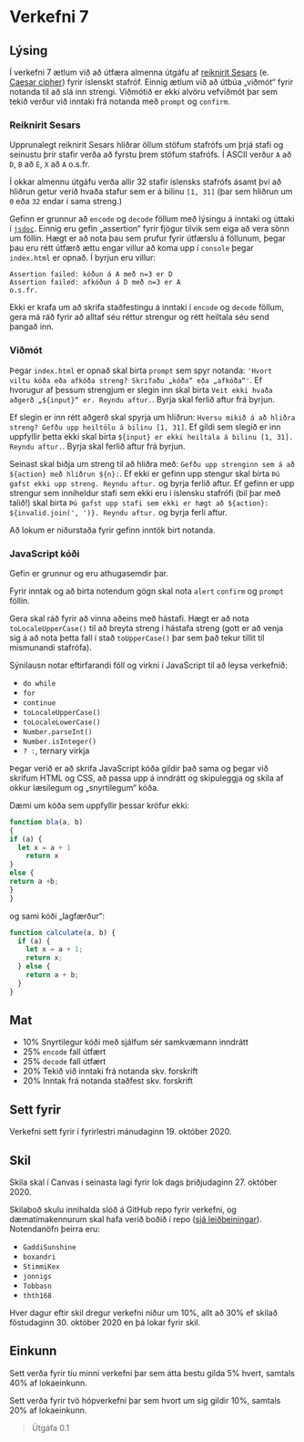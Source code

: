 # Verkefni 7

## Lýsing

Í verkefni 7 ætlum við að útfæra almenna útgáfu af [reiknirit Sesars](https://www.visindavefur.is/svar.php?id=5735) (e. [Caesar cipher](https://en.wikipedia.org/wiki/Caesar_cipher)) fyrir íslenskt stafróf. Einnig ætlum við að útbúa „viðmót“ fyrir notanda til að slá inn strengi. Viðmótið er ekki alvöru vefviðmót þar sem tekið verður við inntaki frá notanda með `prompt` og `confirm`.

### Reiknirit Sesars

Upprunalegt reiknirit Sesars hliðrar öllum stöfum stafrófs um þrjá stafi og seinustu þrír stafir verða að fyrstu þrem stöfum stafrófs. Í ASCII verður `A` að `D`, `B` að `E`, `X` að `A` o.s.fr.

Í okkar almennu útgáfu verða allir 32 stafir íslensks stafrófs ásamt því að hliðrun getur verið hvaða stafur sem er á bilinu `[1, 31]` (þar sem hliðrun um `0` eða `32` endar í sama streng.)

Gefinn er grunnur að `encode` og `decode` föllum með lýsingu á inntaki og úttaki í [`jsdoc`](https://jsdoc.app/). Einnig eru gefin „assertion“ fyrir fjögur tilvik sem eiga að vera sönn um föllin. Hægt er að nota þau sem prufur fyrir útfærslu á föllunum, þegar þau eru rétt útfærð ættu engar villur að koma upp í `console` þegar `index.html` er opnað. Í byrjun eru villur:

```text
Assertion failed: kóðun á A með n=3 er D
Assertion failed: afkóðun á D með n=3 er A
o.s.fr.
```

Ekki er krafa um að skrifa staðfestingu á inntaki í `encode` og `decode` föllum, gera má ráð fyrir að alltaf séu réttur strengur og rétt heiltala séu send þangað inn.

### Viðmót

Þegar `index.html` er opnað skal birta `prompt` sem spyr notanda: `'Hvort viltu kóða eða afkóða streng? Skrifaðu „kóða“ eða „afkóða“'`. Ef hvorugur af þessum strengjum er slegin inn skal birta `Veit ekki hvaða aðgerð „${input}“ er. Reyndu aftur.`. Byrja skal ferlið aftur frá byrjun.

Ef slegin er inn rétt aðgerð skal spyrja um hliðrun: `Hversu mikið á að hliðra streng? Gefðu upp heiltölu á bilinu [1, 31]`. Ef gildi sem slegið er inn uppfyllir þetta ekki skal birta `${input} er ekki heiltala á bilinu [1, 31]. Reyndu aftur.`. Byrja skal ferlið aftur frá byrjun.

Seinast skal biðja um streng til að hliðra með: `Gefðu upp strenginn sem á að ${action} með hliðrun ${n}:`. Ef ekki er gefinn upp stengur skal birta `Þú gafst ekki upp streng. Reyndu aftur.` og byrja ferlið aftur. Ef gefinn er upp strengur sem inniheldur stafi sem ekki eru í íslensku stafrófi (bil þar með talið!) skal birta `Þú gafst upp stafi sem ekki er hægt að ${action}: ${invalid.join(', ')}. Reyndu aftur.` og byrja ferli aftur.

Að lokum er niðurstaða fyrir gefinn inntök birt notanda.

### JavaScript kóði

Gefin er grunnur og eru athugasemdir þar.

Fyrir inntak og að birta notendum gögn skal nota `alert` `confirm` og `prompt` föllin.

Gera skal ráð fyrir að vinna aðeins með hástafi. Hægt er að nota `toLocaleUpperCase()` til að breyta streng í hástafa streng (gott er að venja sig á að nota þetta fall í stað `toUpperCase()` þar sem það tekur tillit til mismunandi stafrófa).

Sýnilausn notar eftirfarandi föll og virkni í JavaScript til að leysa verkefnið:

* `do while`
* `for`
* `continue`
* `toLocaleUpperCase()`
* `toLocaleLowerCase()`
* `Number.parseInt()`
* `Number.isInteger()`
* `? :`, ternary virkja

Þegar verið er að skrifa JavaScript kóða gildir það sama og þegar við skrifum HTML og CSS, að passa upp á inndrátt og skipuleggja og skila af okkur læsilegum og „snyrtilegum“ kóða.

Dæmi um kóða sem uppfyllir þessar kröfur ekki:

```javascript
function bla(a, b)
{
if (a) {
  let x = a + 1
    return x
}
else {
return a +b;
}
}
```

og sami kóði „lagfærður“:

```javascript
function calculate(a, b) {
  if (a) {
    let x = a + 1;
    return x;
  } else {
    return a + b;
  }
}
```

## Mat

* 10% Snyrtilegur kóði með sjálfum sér samkvæmann inndrátt
* 25% `encode` fall útfært
* 25% `decode` fall útfært
* 20% Tekið við inntaki frá notanda skv. forskrift
* 20% Inntak frá notanda staðfest skv. forskrift

## Sett fyrir

Verkefni sett fyrir í fyrirlestri mánudaginn 19. október 2020.

## Skil

Skila skal í Canvas í seinasta lagi fyrir lok dags þriðjudaginn 27. október 2020.

Skilaboð skulu innihalda slóð á GitHub repo fyrir verkefni, og dæmatímakennurum skal hafa verið boðið í repo ([sjá leiðbeiningar](https://docs.github.com/en/free-pro-team@latest/github/setting-up-and-managing-your-github-user-account/inviting-collaborators-to-a-personal-repository)). Notendanöfn þeirra eru:

* `GaddiSunshine`
* `boxandri`
* `StimmiKex`
* `jonnigs`
* `Tobbasn`
* `thth168`

Hver dagur eftir skil dregur verkefni niður um 10%, allt að 30% ef skilað föstudaginn 30. október 2020 en þá lokar fyrir skil.

## Einkunn

Sett verða fyrir tíu minni verkefni þar sem átta bestu gilda 5% hvert, samtals 40% af lokaeinkunn.

Sett verða fyrir tvö hópverkefni þar sem hvort um sig gildir 10%, samtals 20% af lokaeinkunn.

> Útgáfa 0.1
